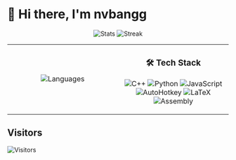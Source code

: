# 👋 Hi there, I'm nvbangg

<div align="center">

![Stats](https://github-readme-stats.vercel.app/api?username=nvbangg&show_icons=true&theme=dracula&count_private=true&hide_border=true&border_radius=20&card_width=380) ![Streak](https://github-readme-streak-stats.herokuapp.com/?user=nvbangg&theme=dracula&hide_border=true&border_radius=20&card_width=380)

<table>
<tr>
<td width="50%" align="center">

![Languages](https://github-readme-stats.vercel.app/api/top-langs/?username=nvbangg&count_private=true&layout=pie&theme=dracula&hide_border=true&langs_count=8&border_radius=20)

</td>
<td width="50%" align="center">

### 🛠️ Tech Stack

![C++](https://img.shields.io/badge/C++-00599C?style=for-the-badge&logo=c%2B%2B&logoColor=white)
![Python](https://img.shields.io/badge/Python-3776AB?style=for-the-badge&logo=python&logoColor=white)
![JavaScript](https://img.shields.io/badge/JavaScript-F7DF1E?style=for-the-badge&logo=javascript&logoColor=black)
![AutoHotkey](https://img.shields.io/badge/AutoHotkey-334455?style=for-the-badge&logo=autohotkey&logoColor=white)
![LaTeX](https://img.shields.io/badge/LaTeX-47A141?style=for-the-badge&logo=latex&logoColor=white)
![Assembly](https://img.shields.io/badge/Assembly-654FF0?style=for-the-badge&logo=assemblyscript&logoColor=white)

</td>
</tr>
</table>

</div>

## Visitors

![Visitors](https://profile-counter.glitch.me/nvbangg/count.svg)
